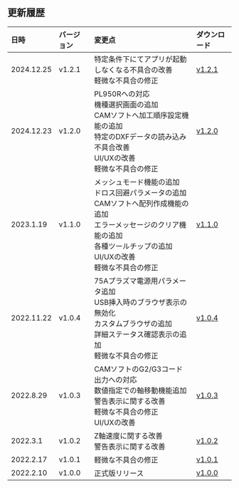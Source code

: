 ## 更新履歴

<table>
<thead>
<tr>
<th align="left">日時</th>
<th align="left">バージョン</th>
<th align="left">変更点</th>
<th align="left">ダウンロード</th>
</tr>
</thead>
<tbody>

<tr>
<td align="left">2024.12.25</td>
<td align="left">v1.2.1</td>
<td align="left">
特定条件下にてアプリが起動しなくなる不具合の改善<br>
軽微な不具合の修正</td>
<td align="left"><a href="https://download.smartdiys.com/smartplasma/archive/SmartPlasma_v1.2.1.plupd">v1.2.1</a></td>
</tr>

<tr>
<td align="left">2024.12.23</td>
<td align="left">v1.2.0</td>
<td align="left">
PL950Rへの対応<br>
機種選択画面の追加<br>
CAMソフトへ加工順序設定機能の追加<br>
特定のDXFデータの読み込み不具合改善<br>
UI/UXの改善<br>
軽微な不具合の修正</td>
<td align="left"><a href="https://download.smartdiys.com/smartplasma/archive/SmartPlasma_v1.2.0.plupd">v1.2.0</a></td>
</tr>

<tr>
<td align="left">2023.1.19</td>
<td align="left">v1.1.0</td>
<td align="left">
メッシュモード機能の追加<br>
ドロス回避パラメータの追加<br>
CAMソフトへ配列作成機能の追加<br>
エラーメッセージのクリア機能の追加<br>
各種ツールチップの追加<br>
UI/UXの改善<br>
軽微な不具合の修正</td>
<td align="left"><a href="https://download.smartdiys.com/smartplasma/archive/SmartPlasma_v1.1.0.plupd">v1.1.0</a></td>
</tr>

<tr>
<td align="left">2022.11.22</td>
<td align="left">v1.0.4</td>
<td align="left">
75Aプラズマ電源用パラメータ追加<br>
USB挿入時のブラウザ表示の無効化<br>
カスタムブラウザの追加<br>
詳細ステータス確認表示の追加<br>
軽微な不具合の修正</td>
<td align="left"><a href="https://download.smartdiys.com/smartplasma/archive/SmartPlasma_v1.0.4.plupd">v1.0.4</a></td>
</tr>

<tr>
<td align="left">2022.8.29</td>
<td align="left">v1.0.3</td>
<td align="left">
CAMソフトのG2/G3コード出力への対応<br>
数値指定での軸移動機能追加<br>
警告表示に関する改善<br>
軽微な不具合の修正<br>
UI/UXの改善</td>
<td align="left"><a href="https://download.smartdiys.com/smartplasma/archive/SmartPlasma_v1.0.3.plupd">v1.0.3</a></td>
</tr>

<tr>
<td align="left">2022.3.1</td>
<td align="left">v1.0.2</td>
<td align="left">
Z軸速度に関する改善<br>
警告表示に関する改善</td>
<td align="left"><a href="https://download.smartdiys.com/smartplasma/archive/SmartPlasma_v1.0.2.plupd">v1.0.2</a></td>
</tr>

<tr>
<td align="left">2022.2.17</td>
<td align="left">v1.0.1</td>
<td align="left">
軽微な不具合の修正</td>
<td align="left"><a href="https://download.smartdiys.com/smartplasma/archive/SmartPlasma_v1.0.1.plupd">v1.0.1</a></td>
</tr>

<tr>
<td align="left">2022.2.10</td>
<td align="left">v1.0.0</td>
<td align="left">
正式版リリース</td>
<td align="left"><a href="https://download.smartdiys.com/smartplasma/archive/SmartPlasma_v1.0.0.plupd">v1.0.0</a></td>
</tr>

</tbody></table>
